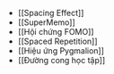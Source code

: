- [[Spacing Effect]]
- [[SuperMemo]]
- [[Hội chứng FOMO]]
- [[Spaced Repetition]]
- [[Hiệu ứng Pygmalion]]
- [[Đường cong học tập]]
